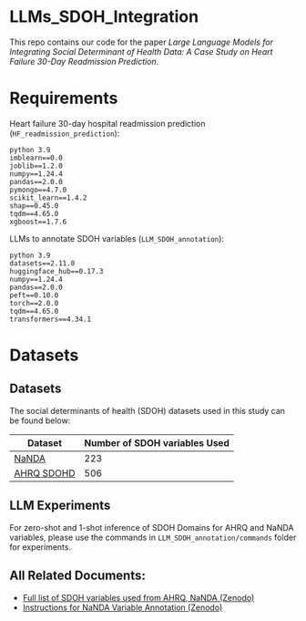 # LLMs_SDOH_Integration

This repo contains our code for the paper _Large Language Models for Integrating Social Determinant of Health Data: A Case Study on Heart Failure 30-Day Readmission Prediction_.

# Requirements
Heart failure 30-day hospital readmission prediction (```HF_readmission_prediction```):
```
python 3.9
imblearn==0.0
joblib==1.2.0
numpy==1.24.4
pandas==2.0.0
pymongo==4.7.0
scikit_learn==1.4.2
shap==0.45.0
tqdm==4.65.0
xgboost==1.7.6
```

LLMs to annotate SDOH variables (```LLM_SDOH_annotation```):
```
python 3.9
datasets==2.11.0
huggingface_hub==0.17.3
numpy==1.24.4
pandas==2.0.0
peft==0.10.0
torch==2.0.0
tqdm==4.65.0
transformers==4.34.1
```


# Datasets
## Datasets

The social determinants of health (SDOH) datasets used in this study can be found below:

|   Dataset | Number of SDOH variables Used |
|---------------- | -------------- |
| [NaNDA](https://www.icpsr.umich.edu/web/ICPSR/series/1920) |  223  |
| [AHRQ SDOHD](https://www.ahrq.gov/sdoh/data-analytics/sdoh-data.html) |  506 |


## LLM Experiments
For zero-shot and 1-shot inference of SDOH Domains for AHRQ and NaNDA variables, please use the commands in `LLM_SDOH_annotation/commands` folder for experiments.


## All Related Documents: 
- [Full list of SDOH variables used from AHRQ, NaNDA (Zenodo)](https://zenodo.org/records/10982453?token=eyJhbGciOiJIUzUxMiIsImlhdCI6MTcxMzMwMTg5NiwiZXhwIjoxNzIyMjExMTk5fQ.eyJpZCI6ImQ2NjIxODIwLTEwODEtNDVjYi1hOWQ1LWRhOTk3YTEyM2IwYyIsImRhdGEiOnt9LCJyYW5kb20iOiI3ZGQyNWNlYWFlM2Q2YTRiMTg0NDA4NzlkNTRjMDNlMCJ9.l6PwLoblL2DG9bBvFEjFzur4hVo6BgapzpOpKNqoWQeRtOIN0KFDL1cQgvW7_KAbAde0yDDTdy_SjQlllqagZg)
- [Instructions for NaNDA Variable Annotation (Zenodo)](https://zenodo.org/records/11062048?token=eyJhbGciOiJIUzUxMiIsImlhdCI6MTcxMzk4ODIzNywiZXhwIjoxNzIyMjExMTk5fQ.eyJpZCI6ImU3NDA5ZTZmLTNhOWQtNGE2Zi04ZWJiLTQ2OGJhMjIzYmYyMCIsImRhdGEiOnt9LCJyYW5kb20iOiJkMjY2OWY3MGZkMThmMmNkZTg4NGI0MjVhMGZkNjNmMSJ9.8KDK2L4AIyGX9zOciVUEcT9oom-WDrZ1B-MX5RJH0I9i3Im5LbZhLtSnyS7ElXUoDqDUhgAnNKiMKMWGh7gKwQ)
